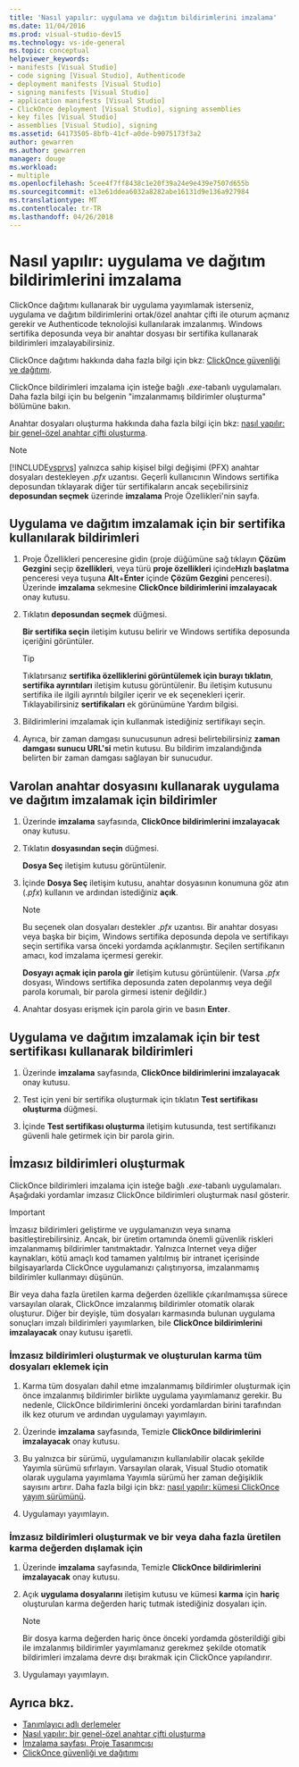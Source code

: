 ```yaml
---
title: 'Nasıl yapılır: uygulama ve dağıtım bildirimlerini imzalama'
ms.date: 11/04/2016
ms.prod: visual-studio-dev15
ms.technology: vs-ide-general
ms.topic: conceptual
helpviewer_keywords:
- manifests [Visual Studio]
- code signing [Visual Studio], Authenticode
- deployment manifests [Visual Studio]
- signing manifests [Visual Studio]
- application manifests [Visual Studio]
- ClickOnce deployment [Visual Studio], signing assemblies
- key files [Visual Studio]
- assemblies [Visual Studio], signing
ms.assetid: 64173505-8bfb-41cf-a0de-b9075173f3a2
author: gewarren
ms.author: gewarren
manager: douge
ms.workload:
- multiple
ms.openlocfilehash: 5cee4f7ff8438c1e20f39a24e9e439e7507d655b
ms.sourcegitcommit: e13e61ddea6032a8282abe16131d9e136a927984
ms.translationtype: MT
ms.contentlocale: tr-TR
ms.lasthandoff: 04/26/2018
---
```

# <a name="how-to-sign-application-and-deployment-manifests"></a>Nasıl yapılır: uygulama ve dağıtım bildirimlerini imzalama

ClickOnce dağıtımı kullanarak bir uygulama yayımlamak isterseniz, uygulama ve dağıtım bildirimlerini ortak/özel anahtar çifti ile oturum açmanız gerekir ve Authenticode teknolojisi kullanılarak imzalanmış. Windows sertifika deposunda veya bir anahtar dosyası bir sertifika kullanarak bildirimleri imzalayabilirsiniz.

 ClickOnce dağıtımı hakkında daha fazla bilgi için bkz: [ClickOnce güvenliği ve dağıtımı](../deployment/clickonce-security-and-deployment.md).

 ClickOnce bildirimleri imzalama için isteğe bağlı *.exe*-tabanlı uygulamaları. Daha fazla bilgi için bu belgenin "imzalanmamış bildirimler oluşturma" bölümüne bakın.

 Anahtar dosyaları oluşturma hakkında daha fazla bilgi için bkz: [nasıl yapılır: bir genel-özel anahtar çifti oluşturma](/dotnet/framework/app-domains/how-to-create-a-public-private-key-pair).

> [!NOTE]
> [!INCLUDE[vsprvs](../code-quality/includes/vsprvs_md.md)] yalnızca sahip kişisel bilgi değişimi (PFX) anahtar dosyaları destekleyen *.pfx* uzantısı. Geçerli kullanıcının Windows sertifika deposundan tıklayarak diğer tür sertifikaların ancak seçebilirsiniz **deposundan seçmek** üzerinde **imzalama** Proje Özellikleri'nin sayfa.

## <a name="to-sign-application-and-deployment-manifests-using-a-certificate"></a>Uygulama ve dağıtım imzalamak için bir sertifika kullanılarak bildirimleri

1.  Proje Özellikleri penceresine gidin (proje düğümüne sağ tıklayın **Çözüm Gezgini** seçip **özellikleri**, veya türü **proje özellikleri** içinde**Hızlı başlatma** penceresi veya tuşuna **Alt**+**Enter** içinde **Çözüm Gezgini** penceresi). Üzerinde **imzalama** sekmesine **ClickOnce bildirimlerini imzalayacak** onay kutusu.

2.  Tıklatın **deposundan seçmek** düğmesi.

     **Bir sertifika seçin** iletişim kutusu belirir ve Windows sertifika deposunda içeriğini görüntüler.

    > [!TIP]
    > Tıklatırsanız **sertifika özelliklerini görüntülemek için burayı tıklatın**, **sertifika ayrıntıları** iletişim kutusu görüntülenir. Bu iletişim kutusunu sertifika ile ilgili ayrıntılı bilgiler içerir ve ek seçenekleri içerir. Tıklayabilirsiniz **sertifikaları** ek görünümüne Yardım bilgisi.

3.  Bildirimlerini imzalamak için kullanmak istediğiniz sertifikayı seçin.

4.  Ayrıca, bir zaman damgası sunucusunun adresi belirtebilirsiniz **zaman damgası sunucu URL'si** metin kutusu. Bu bildirim imzalandığında belirten bir zaman damgası sağlayan bir sunucudur.

## <a name="to-sign-application-and-deployment-manifests-using-an-existing-key-file"></a>Varolan anahtar dosyasını kullanarak uygulama ve dağıtım imzalamak için bildirimler

1.  Üzerinde **imzalama** sayfasında, **ClickOnce bildirimlerini imzalayacak** onay kutusu.

2.  Tıklatın **dosyasından seçin** düğmesi.

     **Dosya Seç** iletişim kutusu görüntülenir.

3.  İçinde **Dosya Seç** iletişim kutusu, anahtar dosyasının konumuna göz atın (*.pfx*) kullanın ve ardından istediğiniz **açık**.

    > [!NOTE]
    > Bu seçenek olan dosyaları destekler *.pfx* uzantısı. Bir anahtar dosyası veya başka bir biçim, Windows sertifika deposunda depola ve sertifikayı seçin sertifika varsa önceki yordamda açıklanmıştır. Seçilen sertifikanın amacı, kod imzalama içermesi gerekir.

     **Dosyayı açmak için parola gir** iletişim kutusu görüntülenir. (Varsa *.pfx* dosyası, Windows sertifika deposunda zaten depolanmış veya değil parola korumalı, bir parola girmesi istenir değildir.)

4.  Anahtar dosyası erişmek için parola girin ve basın **Enter**.

## <a name="to-sign-application-and-deployment-manifests-using-a-test-certificate"></a>Uygulama ve dağıtım imzalamak için bir test sertifikası kullanarak bildirimleri

1.  Üzerinde **imzalama** sayfasında, **ClickOnce bildirimlerini imzalayacak** onay kutusu.

2.  Test için yeni bir sertifika oluşturmak için tıklatın **Test sertifikası oluşturma** düğmesi.

3.  İçinde **Test sertifikası oluşturma** iletişim kutusunda, test sertifikanızı güvenli hale getirmek için bir parola girin.

## <a name="generate-unsigned-manifests"></a>İmzasız bildirimleri oluşturmak

ClickOnce bildirimleri imzalama için isteğe bağlı *.exe*-tabanlı uygulamaları. Aşağıdaki yordamlar imzasız ClickOnce bildirimleri oluşturmak nasıl gösterir.

> [!IMPORTANT]
> İmzasız bildirimleri geliştirme ve uygulamanızın veya sınama basitleştirebilirsiniz. Ancak, bir üretim ortamında önemli güvenlik riskleri imzalanmamış bildirimler tanıtmaktadır. Yalnızca Internet veya diğer kaynakları, kötü amaçlı kod tamamen yalıtılmış bir intranet içerisinde bilgisayarlarda ClickOnce uygulamanızı çalıştırıyorsa, imzalanmamış bildirimler kullanmayı düşünün.

 Bir veya daha fazla üretilen karma değerden özellikle çıkarılmamışsa sürece varsayılan olarak, ClickOnce imzalanmış bildirimler otomatik olarak oluşturur. Diğer bir deyişle, tüm dosyaları karmasında bulunan uygulama sonuçları imzalı bildirimleri yayımlarken, bile **ClickOnce bildirimlerini imzalayacak** onay kutusu işaretli.

### <a name="to-generate-unsigned-manifests-and-include-all-files-in-the-generated-hash"></a>İmzasız bildirimleri oluşturmak ve oluşturulan karma tüm dosyaları eklemek için

1.  Karma tüm dosyaları dahil etme imzalanmamış bildirimler oluşturmak için önce imzalanmış bildirimler birlikte uygulama yayımlamanız gerekir. Bu nedenle, ClickOnce bildirimlerini önceki yordamlardan birini tarafından ilk kez oturum ve ardından uygulamayı yayımlayın.

2.  Üzerinde **imzalama** sayfasında, Temizle **ClickOnce bildirimlerini imzalayacak** onay kutusu.

3.  Bu yalnızca bir sürümü, uygulamanızın kullanılabilir olacak şekilde Yayımla sürümü sıfırlayın. Varsayılan olarak, Visual Studio otomatik olarak uygulama yayımlama Yayımla sürümü her zaman değişiklik sayısını artırır. Daha fazla bilgi için bkz: [nasıl yapılır: kümesi ClickOnce yayım sürümünü](../deployment/how-to-set-the-clickonce-publish-version.md).

4.  Uygulamayı yayımlayın.

### <a name="to-generate-unsigned-manifests-and-exclude-one-or-more-files-from-the-generated-hash"></a>İmzasız bildirimleri oluşturmak ve bir veya daha fazla üretilen karma değerden dışlamak için

1.  Üzerinde **imzalama** sayfasında, Temizle **ClickOnce bildirimlerini imzalayacak** onay kutusu.

2.  Açık **uygulama dosyalarını** iletişim kutusu ve kümesi **karma** için **hariç** oluşturulan karma değerden hariç tutmak istediğiniz dosyaları için.

    > [!NOTE]
    > Bir dosya karma değerden hariç önce önceki yordamda gösterildiği gibi ile imzalanmış bildirimler yayımlamanız gerekmez şekilde otomatik bildirimleri imzalama devre dışı bırakmak için ClickOnce yapılandırır.

3.  Uygulamayı yayımlayın.

## <a name="see-also"></a>Ayrıca bkz.

- [Tanımlayıcı adlı derlemeler](/dotnet/framework/app-domains/strong-named-assemblies)
- [Nasıl yapılır: bir genel-özel anahtar çifti oluşturma](/dotnet/framework/app-domains/how-to-create-a-public-private-key-pair)
- [İmzalama sayfası, Proje Tasarımcısı](../ide/reference/signing-page-project-designer.md)
- [ClickOnce güvenliği ve dağıtımı](../deployment/clickonce-security-and-deployment.md)